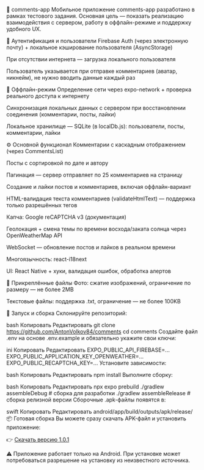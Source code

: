 📱 comments-app
Мобильное приложение comments-app разработано в рамках тестового задания. Основная цель — показать реализацию взаимодействия с сервером, работу в оффлайн-режиме и поддержку удобного UX.

🔐 Аутентификация и пользователи
Firebase Auth (через электронную почту) + локальное кэширование пользователя (AsyncStorage)

При отсутствии интернета — загрузка локального пользователя

Пользователь указывается при отправке комментариев (аватар, никнейм), не нужно вводить данные каждый раз

📴 Оффлайн-режим
Определение сети через expo-network + проверка реального доступа к интернету

Синхронизация локальных данных с сервером при восстановлении соединения (комментарии, посты, лайки)

Локальное хранилище — SQLite (в localDb.js): пользователи, посты, комментарии, лайки

⚙️ Основной функционал
Комментарии с каскадным отображением (через CommentsList)

Посты с сортировкой по дате и автору

Пагинация — сервер отправляет по 25 комментариев на страницу

Создание и лайки постов и комментариев, включая оффлайн-вариант

HTML-валидация текста комментариев (validateHtmlText) — поддержка только разрешённых тегов

Капча: Google reCAPTCHA v3 (документация)

Геолокация + смена темы по времени восхода/заката солнца через OpenWeatherMap API

WebSocket — обновление постов и лайков в реальном времени

Многоязычность: react-i18next

UI: React Native + хуки, валидация ошибок, обработка алертов

📎 Прикреплённые файлы
Фото: сжатие изображений, ограничение по размеру — не более 2MB

Текстовые файлы: поддержка .txt, ограничение — не более 100KB

🧪 Запуск и сборка
Склонируйте репозиторий:

bash
Копировать
Редактировать
git clone https://github.com/AntonVolkov84/comments
cd comments
Создайте файл .env на основе .env.example и обязательно укажите свои ключи:

ini
Копировать
Редактировать
EXPO_PUBLIC_API_FIREBASE=...
EXPO_PUBLIC_APPLICATION_KEY_OPENWEATHER=...
EXPO_PUBLIC_RECAPTCHA_KEY=...
Установите зависимости:

bash
Копировать
Редактировать
npm install
Выполните сборку:

bash
Копировать
Редактировать
npx expo prebuild
./gradlew assembleDebug # сборка для разработки
./gradlew assembleRelease # сборка релизной версии
Сборочные .apk-файлы появятся в:

swift
Копировать
Редактировать
android/app/build/outputs/apk/release/
📦 Готовая сборка
Вы можете сразу скачать APK-файл и установить приложение:

👉 [Скачать версию 1.0.1](https://github.com/AntonVolkov84/comments/releases/download/1.0.1/commentsapp.apk)

⚠️ Приложение работает только на Android. При установке может потребоваться разрешение на установку из неизвестного источника.
